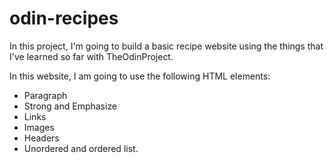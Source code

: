 # odin-recipes

In this project, I'm going to build a basic recipe website using the things that I've learned so far with TheOdinProject.

In this website, I am going to use the following HTML elements:
- Paragraph
- Strong and Emphasize
- Links
- Images
- Headers
- Unordered and ordered list.